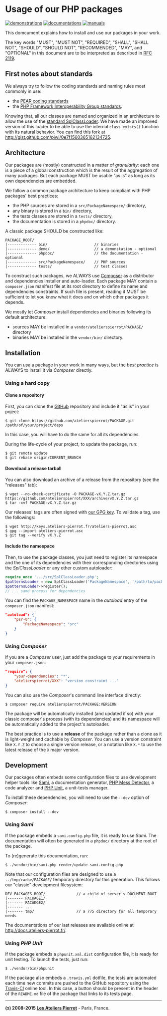 Usage of our PHP packages
=========================

[![demonstrations](http://img.ateliers-pierrot-static.fr/see-the-demo.svg)](http://sites.ateliers-pierrot.fr/)
[![documentations](http://img.ateliers-pierrot-static.fr/read-the-doc.svg)](http://docs.ateliers-pierrot.fr/)
[![manuals](http://img.ateliers-pierrot-static.fr/read-the-man.svg)](http://mans.ateliers-pierrot.fr/)

This domcument explains how to install and use our packages in your work.

The key words "MUST", "MUST NOT", "REQUIRED", "SHALL", "SHALL NOT", "SHOULD", "SHOULD NOT", 
"RECOMMENDED", "MAY", and "OPTIONAL" in this document are to be interpreted as described 
in [RFC 2119](http://www.ietf.org/rfc/rfc2119.txt).

First notes about standards
---------------------------

We always try to follow the coding standards and naming rules most commonly in use:

-   the [PEAR coding standards](http://pear.php.net/manual/en/standards.php)
-   the [PHP Framework Interoperability Group standards](https://github.com/php-fig/fig-standards).

Knowing that, all our classes are named and organized in an architecture to allow the use of the
[standard SplClassLoader](https://gist.github.com/jwage/221634). We have made an improved version
of this loader to be able to use the internal `class_exists()` function with its natural behavior.
You can find this fork at <http://gist.github.com/piwi/0e7f1560365162134725>.

Architecture
------------

Our packages are (mostly) constructed in a matter of *granularity*: each one is a piece of
a global construction which is the result of the aggregation of many packages. But each package
MUST be usable "as is" as long as its own dependencies are embedded.

We follow a common package architecture to keep compliant with PHP packages' best practices:

-   the PHP sources are stored in a `src/PackageNamespace/` directory,
-   any binary is stored in a `bin/` directory,
-   the tests classes are stored in a `tests/` directory,
-   the documentation is stored in a `phpdoc/` directory.

A classic package SHOULD be constructed like:

    PACKAGE_ROOT/
    |------------- bin/                     // binaries
    |------------- demo/                    // a demonstation - optional
    |------------- phpdoc/                  // the documentation - optional
    |------------- src/PackageNamespace/    // PHP sources
    |------------- tests/                   // test classes

To construct such packages, we ALWAYS use [Composer](http://getcomposer.org/) as a distributor
and dependencies installer and auto-loader. Each package MAY contain a `composer.json`
manifest file at its root directory to define its name and dependencies constraints. If such
file is present, reading it MUST be sufficient to let you know what it does and on which other 
packages it depends.

We mostly let *Composer* install dependencies and binaries following its default architecture:

-   sources MAY be installed in a `vendor/atelierspierrot/PACKAGE/` directory
-   binaries MAY be installed in the `vendor/bin/` directory.

Installation
------------

You can *use* a package in your work in many ways, but the *best practice* is ALWAYS to
install it via *Composer* directly.

### Using a hard copy

#### Clone a repository

First, you can clone the [GitHub](https://github.com/atelierspierrot) repository and include 
it "as is" in your poject:

    $ git clone https://github.com/atelierspierrot/PACKAGE.git /path/of/your/project/deps

In this case, you will have to do the same for all its dependencies.

During the life-cycle of your project, to update the package, run:

    $ git remote update
    $ git rebase origin/CURRENT_BRANCH

#### Download a release tarball

You can also download an archive of a release from the repository (see the "releases" tab):

    $ wget --no-check-certificate -O PACKAGE-vX.Y.Z.tar.gz https://github.com/atelierspierrot/XXX/archive/vX.Y.Z.tar.gz
    $ tar -xvf PACKAGE-vX.Y.Z.tar.gz

Our releases' tags are often signed with [our GPG key](http://keys.ateliers-pierrot.fr/).
To validate a tag, use the followings:

    $ wget http://keys.ateliers-pierrot.fr/ateliers-pierrot.asc
    $ gpg --import ateliers-pierrot.asc
    $ git tag --verify vX.Y.Z

#### Include the namespace

Then, to use the package classes, you just need to register its namespace and the one of
its dependencies with their corresponding directories using the *SplClassLoader* or
any other custom autoloader:

```php
require_once '.../src/SplClassLoader.php';
$patternsLoader = new SplClassLoader('PackageNamespace', '/path/to/package/src');
$patternsLoader->register();
// ... same process for dependencies
```

You can find the `PACKAGE_NAMESPACE` name in the *autoload* entry of the `composer.json` 
manifest:

```json
"autoload": { 
    "psr-0": {
        "PackageNamespace": "src"
    }
}
```

### Using *Composer*

If you are a *Composer* user, just add the package to your requirements in your `composer.json`:

```json
"require": {
    "your-dependencies": "*",
    "atelierspierrot/XXX": "version constraint ..."
}
```

You can also use the *Composer*'s command line interface directly:

    $ composer require atelierspierrot/PACKAGE:VERSION

The package will be automatically installed (and updated if so) with your classic composer's 
process (with its dependencies) and its namespace will be automatically added to the project's 
autoloader.

The best practice is to use a **release** of the package rather than a clone as it is light-weight
and cachable by *Composer*. You can use a version constraint like `X.Y.Z` to choose a single
version release, or a notation like `X.*` to use the latest release of the `X` major version.

Development
-----------

Our packages often embeds some configuration files to use development helper tools like
[Sami](https://github.com/FriendsOfPHP/Sami), a documentation generator, 
[PHP Mess Detector](http://phpmd.org/), a code analyzer and [PHP Unit](https://phpunit.de/),
a unit-tests manager.

To install these dependencies, you will need to use the `--dev` option of *Composer*:

    $ composer install --dev

### Using *Sami*

If the package embeds a `sami.config.php` file, it is ready to use *Sami*. The documentation
will often be generated in a `phpdoc/` directory at the root of the package.

To (re)generate this documentation, run:

    $ ./vendor/bin/sami.php render/update sami.config.php

Note that our configuration files are designed to use a `../tmp/cache/PACKAGE/` temporary
directory for this generation. This follows our "classic" development filesystem:

    DEV_PACKAGES_ROOT/              // a child of server's DOCUMENT_ROOT
    |------- PACKAGE1/
    |------- PACAKGE2/
    |------- ...
    |------- tmp/                   // a 775 directory for all temporary needs

The documentations of our last releases are available online at <http://docs.ateliers-pierrot.fr/>.

### Using *PHP Unit*

If the package embeds a `phpunit.xml.dist` configuration file, it is ready for unit testing.
To launch the tests, just run:

    $ ./vendor/bin/phpunit

If the package also embeds a `.travis.yml` dotfile, the tests are automated each time new
commits are pushed to the GitHub repository using the [Travis-CI](http://travis-ci.org/)
online tool. In this case, a button should be present in the header of the `README.md` file 
of the package that links to its tests page.

----

**(ↄ) 2008-2015 [Les Ateliers Pierrot](http://www.ateliers-pierrot.fr/)** - Paris, France.
